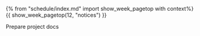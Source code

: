 {% from "schedule/index.md" import show_week_pagetop with context%}
{{ show_week_pagetop(12, "notices") }}

Prepare project docs
